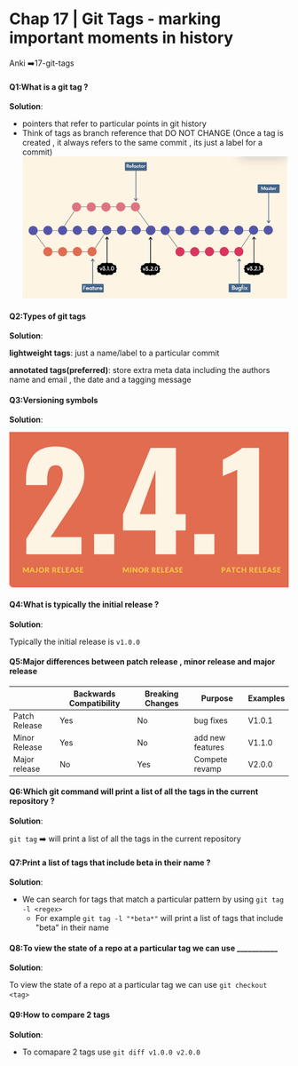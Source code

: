 # Chap 17 | Git Tags - marking important moments in history 

Anki ➡️17-git-tags

#### Q1:What is a git tag ? 

**Solution**:

- pointers that refer to particular points in git history 
- Think of tags as branch reference that DO NOT CHANGE (Once a tag is created , it always refers to the same commit , its just a label for a commit)![01-git-tags](../../Assets/17-git-tags/01-git-tags.png)

#### Q2:Types of git tags

**Solution**:

**lightweight tags**: just a name/label to a particular commit

**annotated tags(preferred)**: store extra meta data including the authors name and email , the date and a tagging message

#### Q3:Versioning symbols 

**Solution**:

![02-semantic-versioning](../../Assets/17-git-tags/02-semantic-versioning.png) 

#### Q4:What is typically the initial release ? 

**Solution**:

Typically the initial release is `v1.0.0`

#### Q5:Major differences between patch release , minor release and major release 

|               | Backwards Compatibility | Breaking Changes | Purpose          | Examples |
| ------------- | ----------------------- | ---------------- | ---------------- | -------- |
| Patch Release | Yes                     | No               | bug fixes        | V1.0.1   |
| Minor Release | Yes                     | No               | add new features | V1.1.0   |
| Major release | No                      | Yes              | Compete revamp   | V2.0.0   |

#### Q6:Which git command will print a list of all the tags in the current repository ? 

**Solution**:

`git tag` ➡️ will print a list of all the tags in the current repository 

#### Q7:Print a list of tags that include beta in their name ? 

**Solution**:

- We can search for tags that match a particular pattern by using `git tag -l <regex>` 
  - For example `git tag -l "*beta*"` will print a list of tags that include "beta" in their name

#### Q8:To view the state of a repo at a particular tag we can use ___________

**Solution**:

To view the state of a repo at a particular tag we can use `git checkout <tag>` 

#### Q9:How to compare  2 tags 

**Solution**:

- To comapare 2 tags use `git diff v1.0.0 v2.0.0`
